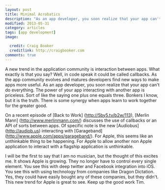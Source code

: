 ```yaml
---
layout: post
title: Minimal Acrobatics
description: "As an app developer, you soon realize that your app can't do everything.  The power of your app interacting with another app is priceless."
modified: 2013-05-31
category: articles
tags: [app development]
image:

  credit: Craig Booker
  creditlink: http://craigbooker.com
comments: true  
---
```




A new trend in the application community is interaction between apps.  What exactly is that you say?  Well, in code speak it could be called callbacks.  As the app community evolves and matures developers find new ways to make apps more useful.  As an app developer, you soon realize that your app can't do everything.  The power of your app interacting with another app is priceless.  Sort of like the saying one plus one equals three.  Bonkers I know, but it is the truth.  There is some synergy when apps learn to work together for the greater good.

On a recent episode of [Back to Work] (http://5by5.tv/b2w/113), [Merlin Mann] (http://www.merlinmann.com/) discusses the use of callbacks or an API of sorts between apps.  Of specific note is the new [Audiobus] (http://audiob.us) interacting with [Garageband] (http://www.apple.com/apps/garageband/).  For Apple, this seems like an unthinkable thing to be happening.  For Apple to allow another non Apple application to interact with a flagship application is unthinkable.

I will be the first to say that I am no musician, but the thought of this excites me.  It shows Apple is growing.  They no longer have to control every single element.  You see this with deep twitter and Facebook integration into iOS.  You see this with using technology from companies like Dragon Dictation.  Yes, they could have easily bought any of these companies, but they didn't.  This new trend for Apple is great to see.  Keep up the good work Tim.